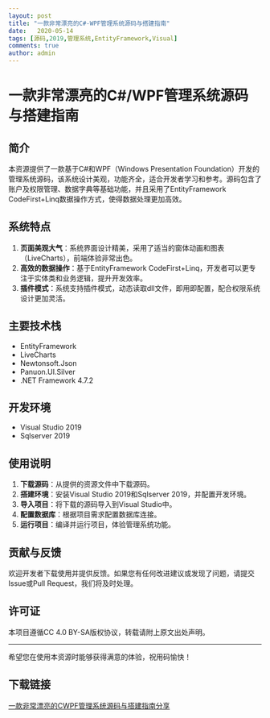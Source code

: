 ```yaml
---
layout: post
title: "一款非常漂亮的C#-WPF管理系统源码与搭建指南"
date:   2020-05-14
tags: [源码,2019,管理系统,EntityFramework,Visual]
comments: true
author: admin
---
```

# 一款非常漂亮的C#/WPF管理系统源码与搭建指南

## 简介

本资源提供了一款基于C#和WPF（Windows Presentation Foundation）开发的管理系统源码，该系统设计美观，功能齐全，适合开发者学习和参考。源码包含了账户及权限管理、数据字典等基础功能，并且采用了EntityFramework CodeFirst+Linq数据操作方式，使得数据处理更加高效。

## 系统特点

1. **页面美观大气**：系统界面设计精美，采用了适当的窗体动画和图表（LiveCharts），前端体验非常出色。
2. **高效的数据操作**：基于EntityFramework CodeFirst+Linq，开发者可以更专注于实体类和业务逻辑，提升开发效率。
3. **插件模式**：系统支持插件模式，动态读取dll文件，即用即配置，配合权限系统设计更加灵活。

## 主要技术栈

- EntityFramework
- LiveCharts
- Newtonsoft.Json
- Panuon.UI.Silver
- .NET Framework 4.7.2

## 开发环境

- Visual Studio 2019
- Sqlserver 2019

## 使用说明

1. **下载源码**：从提供的资源文件中下载源码。
2. **搭建环境**：安装Visual Studio 2019和Sqlserver 2019，并配置开发环境。
3. **导入项目**：将下载的源码导入到Visual Studio中。
4. **配置数据库**：根据项目需求配置数据库连接。
5. **运行项目**：编译并运行项目，体验管理系统功能。

## 贡献与反馈

欢迎开发者下载使用并提供反馈。如果您有任何改进建议或发现了问题，请提交Issue或Pull Request，我们将及时处理。

## 许可证

本项目遵循CC 4.0 BY-SA版权协议，转载请附上原文出处声明。

---

希望您在使用本资源时能够获得满意的体验，祝用码愉快！

## 下载链接

[一款非常漂亮的CWPF管理系统源码与搭建指南分享](https://pan.quark.cn/s/c052d8cc80bc)